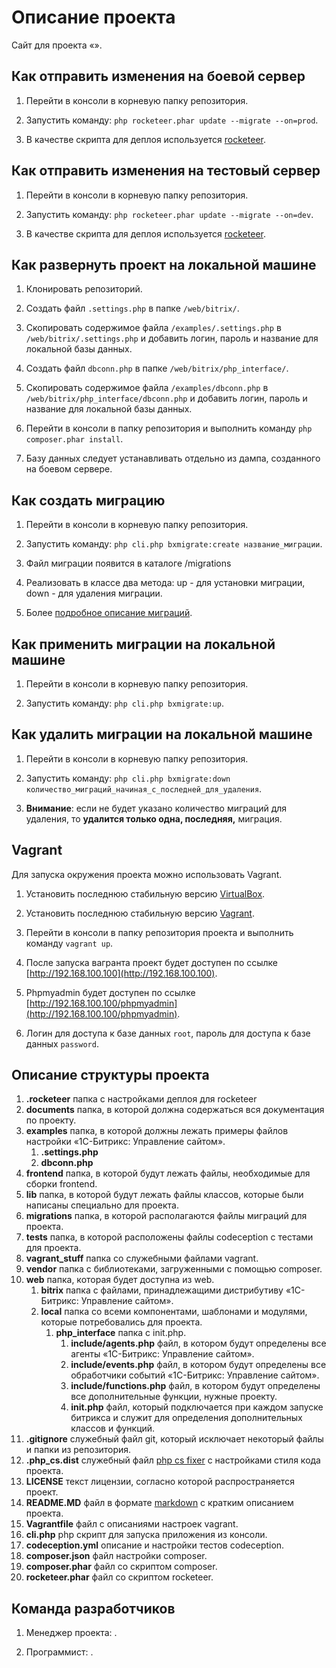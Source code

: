 Описание проекта
================

Сайт для проекта «».



Как отправить изменения на боевой сервер
----------------------------------------

1. Перейти в консоли в корневую папку репозитория.

2. Запустить команду: `php rocketeer.phar update --migrate --on=prod`.

3. В качестве скрипта для деплоя используется [rocketeer](https://github.com/rocketeers/rocketeer).



Как отправить изменения на тестовый сервер
----------------------------------------

1. Перейти в консоли в корневую папку репозитория.

2. Запустить команду: `php rocketeer.phar update --migrate --on=dev`.

3. В качестве скрипта для деплоя используется [rocketeer](https://github.com/rocketeers/rocketeer).



Как развернуть проект на локальной машине
-----------------------------------------

1. Клонировать репозиторий.

2. Создать файл `.settings.php` в папке `/web/bitrix/`.

3. Скопировать содержимое файла `/examples/.settings.php` в `/web/bitrix/.settings.php` и добавить логин, пароль и название для локальной базы данных.

4. Создать файл `dbconn.php` в папке `/web/bitrix/php_interface/`.

5. Скопировать содержимое файла `/examples/dbconn.php` в `/web/bitrix/php_interface/dbconn.php` и добавить логин, пароль и название для локальной базы данных.

6. Перейти в консоли в папку репозитория и выполнить команду `php composer.phar install`.

7. Базу данных следует устанавливать отдельно из дампа, созданного на боевом сервере.



Как создать миграцию
--------------------

1. Перейти в консоли в корневую папку репозитория.

2. Запустить команду: `php cli.php bxmigrate:create название_миграции`.

3. Файл миграции появится в каталоге /migrations

4. Реализовать в классе два метода: up - для установки миграции, down - для удаления миграции.

5. Более [подробное описание миграций](https://github.com/marvin255/bxmigrate).



Как применить миграции на локальной машине
------------------------------------------

1. Перейти в консоли в корневую папку репозитория.

2. Запустить команду: `php cli.php bxmigrate:up`.



Как удалить миграции на локальной машине
----------------------------------------

1. Перейти в консоли в корневую папку репозитория.

2. Запустить команду: `php cli.php bxmigrate:down количество_миграций_начиная_с_последней_для_удаления`.

3. **Внимание**: если не будет указано количество миграций для удаления, то **удалится только одна, последняя,** миграция.



Vagrant
-------

Для запуска окружения проекта можно использовать Vagrant.

1. Установить последнюю стабильную версию [VirtualBox](https://www.virtualbox.org/wiki/Downloads).

2. Установить последнюю стабильную версию [Vagrant](https://www.vagrantup.com/downloads.html).

3. Перейти в консоли в папку репозитория проекта и выполнить команду `vagrant up`.

4. После запуска вагранта проект будет доступен по ссылке [http://192.168.100.100](http://192.168.100.100).

5. Phpmyadmin будет доступен по ссылке [http://192.168.100.100/phpmyadmin](http://192.168.100.100/phpmyadmin).

6. Логин для доступа к базе данных `root`, пароль для доступа к базе данных `password`.


Описание структуры проекта
---------------------------

1. **.rocketeer** папка с настройками деплоя для rocketeer
2. **documents** папка, в которой должна содержаться вся документация по проекту.
3. **examples** папка, в которой должны лежать примеры файлов настройки «1С-Битрикс: Управление сайтом».
	1. **.settings.php**
	2. **dbconn.php**
4. **frontend** папка, в которой будут лежать файлы, необходимые для сборки frontend.
5. **lib** папка, в которой будут лежать файлы классов, которые были написаны специально для проекта.
6. **migrations** папка, в которой располагаются файлы миграций для проекта.
7. **tests** папка, в которой расположены файлы codeception с тестами для проекта.
8. **vagrant_stuff** папка со служебными файлами vagrant.
9. **vendor** папка с библиотеками, загруженными с помощью composer.
10. **web** папка, которая будет доступна из web.
	1. **bitrix** папка с файлами, принадлежащими дистрибутиву «1С-Битрикс: Управление сайтом».
	2. **local** папка со всеми компонентами, шаблонами и модулями, которые потребовались для проекта.
		1. **php_interface** папка с init.php.
			1. **include/agents.php** файл, в котором будут определены все агенты «1С-Битрикс: Управление сайтом».
			2. **include/events.php** файл, в котором будут определены все обработчики событий «1С-Битрикс: Управление сайтом».
			3. **include/functions.php** файл, в котором будут определены все дополнительные функции, нужные проекту.
			4. **init.php** файл, который подключается при каждом запуске битрикса и служит для определения дополнительных классов и функций.
11. **.gitignore** служебный файл git, который исключает некоторый файлы и папки из репозитория.
12. **.php_cs.dist** служебный файл [php cs fixer](https://github.com/FriendsOfPHP/PHP-CS-Fixer) с настройками стиля кода проекта.
13. **LICENSE** текст лицензии, согласно которой распространяется проект.
14. **README.MD** файл в формате [markdown](https://ru.wikipedia.org/wiki/Markdown) с кратким описанием проекта.
15. **Vagrantfile** файл с описаниями настроек vagrant.
16. **cli.php** php скрипт для запуска приложения из консоли.
17. **codeception.yml** описание и настройки тестов codeception.
18. **composer.json** файл настройки composer.
19. **composer.phar** файл со скриптом composer.
20. **rocketeer.phar** файл со скриптом rocketeer.



Команда разработчиков
---------------------

1. Менеджер проекта: .

2. Программист: .
